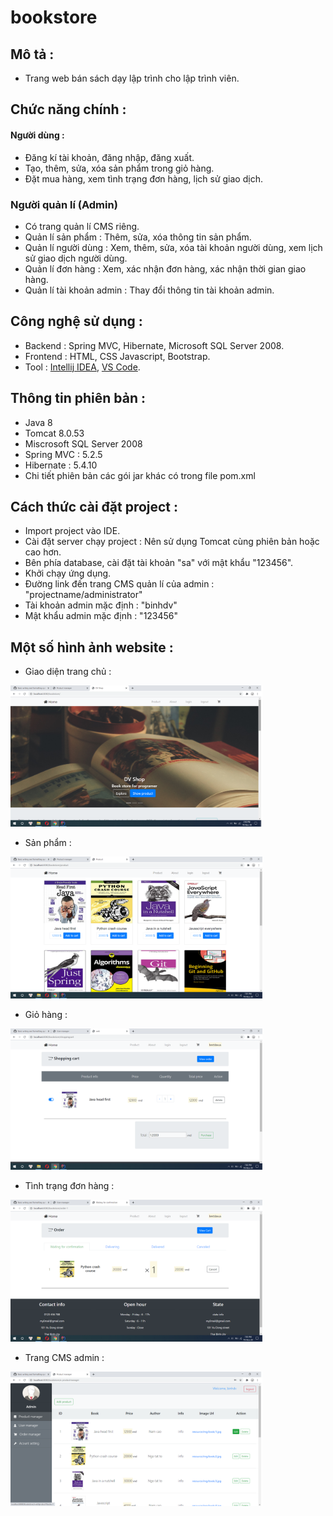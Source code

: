 # bookstore

## Mô tả : 
- Trang web bán sách dạy lập trình cho lập trình viên.

## Chức năng chính : 

#### Người dùng : 
- Đăng kí tài khoản, đăng nhập, đăng xuất.
- Tạo, thêm, sửa, xóa sản phẩm trong giỏ hàng.
- Đặt mua hàng, xem tình trạng đơn hàng, lịch sử giao dịch.

### Người quản lí (Admin)
- Có trang quản lí CMS riêng.
- Quản lí sản phẩm : Thêm, sửa, xóa thông tin sản phẩm.
- Quản lí người dùng : Xem, thêm, sửa, xóa tài khoản người dùng, xem lịch sử giao dịch người dùng.
- Quản lí đơn hàng : Xem, xác nhận đơn hàng, xác nhận thời gian giao hàng.
- Quản lí tài khoản admin : Thay đổi thông tin tài khoản admin.

## Công nghệ sử dụng : 
- Backend : Spring MVC, Hibernate, Microsoft SQL Server 2008.
- Frontend : HTML, CSS Javascript, Bootstrap.
- Tool : [Intellij IDEA](https://www.jetbrains.com/idea/), [VS Code](https://code.visualstudio.com/).

## Thông tin phiên bản : 
- Java 8
- Tomcat 8.0.53
- Miscrosoft SQL Server 2008 
- Spring MVC : 5.2.5
- Hibernate : 5.4.10
- Chi tiết phiên bản các gói jar khác có trong file pom.xml

## Cách thức cài đặt project : 
- Import project vào IDE.
- Cài đặt server chạy project : Nên sử dụng Tomcat cùng phiên bản hoặc cao hơn.
- Bên phía database, cài đặt tài khoản "sa" với mật khẩu "123456".
- Khởi chạy ứng dụng.
- Đường link đến trang CMS quản lí của admin : "projectname/administrator"
- Tài khoản admin mặc định : "binhdv"
- Mật khẩu admin mặc định : "123456"

## Một số hình ảnh website :
- Giao diện trang chủ : 
<img src="images/index.png" width="80%" />

- Sản phẩm : 
<img src="images/product.png" width="80%" />

- Giỏ hàng : 
<img src="images/cart.png" width="80%" />

- Tình trạng đơn hàng : 
<img src="images/order.png" width="80%" />

- Trang CMS admin : 
<img src="images/a-productmanager.png" width="80%" />


